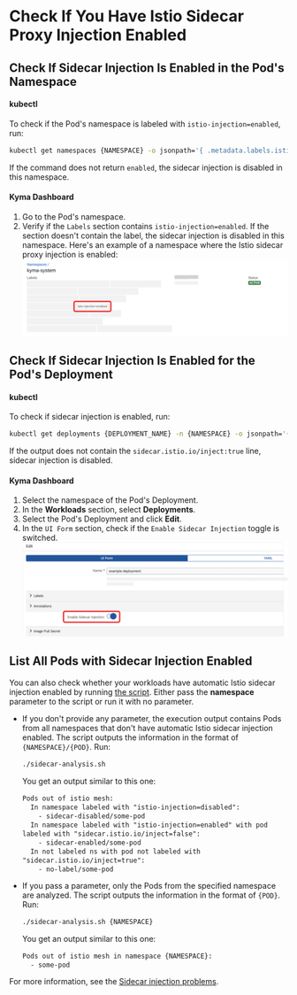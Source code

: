 # Check If You Have Istio Sidecar Proxy Injection Enabled

## Check If Sidecar Injection Is Enabled in the Pod's Namespace

<!-- tabs:start -->

#### **kubectl**
To check if the Pod's namespace is labeled with `istio-injection=enabled`, run:

  ```bash
  kubectl get namespaces {NAMESPACE} -o jsonpath='{ .metadata.labels.istio-injection }'
  ```
If the command does not return `enabled`, the sidecar injection is disabled in this namespace.

#### **Kyma Dashboard**

1. Go to the Pod's namespace.
2. Verify if the `Labels` section contains `istio-injection=enabled`. If the section doesn't contain the label, the sidecar injection is disabled in this namespace.
   Here's an example of a namespace where the Istio sidecar proxy injection is enabled:
   ![Namespace with enabled Istio sidecar injection](../../assets/namespace-with-enabled-istio-sidecar.svg)

<!-- tabs:end -->

## Check If Sidecar Injection Is Enabled for the Pod's Deployment

<!-- tabs:start -->

#### **kubectl**

To check if sidecar injection is enabled, run:

  ```bash
  kubectl get deployments {DEPLOYMENT_NAME} -n {NAMESPACE} -o jsonpath='{ .spec.template.metadata.labels }'
  ```
If the output does not contain the `sidecar.istio.io/inject:true` line, sidecar injection is disabled.

#### **Kyma Dashboard**

1. Select the namespace of the Pod's Deployment.
2. In the **Workloads** section, select **Deployments**.
3. Select the Pod's Deployment and click **Edit**.
4. In the `UI Form` section, check if the `Enable Sidecar Injection` toggle is switched.
    ![Check the enable Istio sidecar toggle](../../assets/sidecar-injection-toggle-deployment.svg)

<!-- tabs:end -->


## List All Pods with Sidecar Injection Enabled

You can also check whether your workloads have automatic Istio sidecar injection enabled by running [the script](../../assets/sidecar-analysis.sh). Either pass the **namespace** parameter to the script or run it with no parameter.

* If you don't provide any parameter, the execution output contains Pods from all namespaces that don't have automatic Istio sidecar injection enabled. The script outputs the information in the format of `{NAMESPACE}/{POD}`. Run:

    ```bash
    ./sidecar-analysis.sh
    ```

  You get an output similar to this one:

    ```
    Pods out of istio mesh:
      In namespace labeled with "istio-injection=disabled":
        - sidecar-disabled/some-pod
      In namespace labeled with "istio-injection=enabled" with pod labeled with "sidecar.istio.io/inject=false":
        - sidecar-enabled/some-pod
      In not labeled ns with pod not labeled with "sidecar.istio.io/inject=true":
        - no-label/some-pod
    ```

*  If you pass a parameter, only the Pods from the specified namespace are analyzed. The script outputs the information in the format of `{POD}`. Run:

    ```bash
    ./sidecar-analysis.sh {NAMESPACE}
    ```
    You get an output similar to this one:

    ```
    Pods out of istio mesh in namespace {NAMESPACE}:
      - some-pod
    ```

For more information, see the [Sidecar injection problems](https://istio.io/docs/ops/common-problems/injection/).
